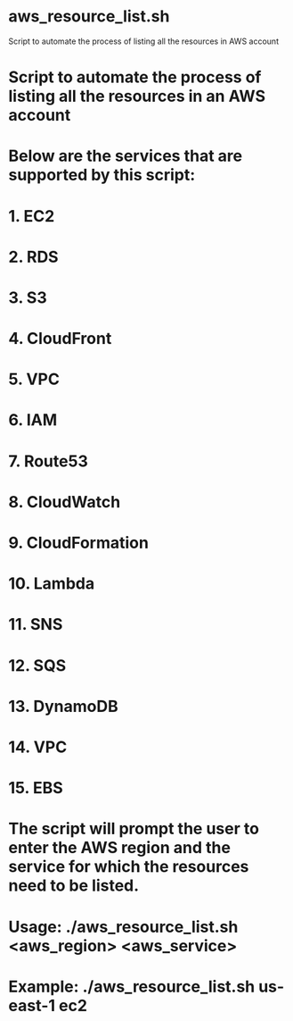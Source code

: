 # aws_resource_list.sh
Script to automate the process of listing all the resources in AWS account

# Script to automate the process of listing all the resources in an AWS account
#
# Below are the services that are supported by this script:
# 1. EC2
# 2. RDS
# 3. S3
# 4. CloudFront
# 5. VPC
# 6. IAM
# 7. Route53
# 8. CloudWatch
# 9. CloudFormation
# 10. Lambda
# 11. SNS
# 12. SQS
# 13. DynamoDB
# 14. VPC
# 15. EBS
#
# The script will prompt the user to enter the AWS region and the service for which the resources need to be listed.
#
# Usage: ./aws_resource_list.sh  <aws_region> <aws_service>
# Example: ./aws_resource_list.sh us-east-1 ec2
